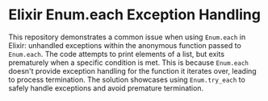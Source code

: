 # Elixir Enum.each Exception Handling

This repository demonstrates a common issue when using `Enum.each` in Elixir: unhandled exceptions within the anonymous function passed to `Enum.each`.  The code attempts to print elements of a list, but exits prematurely when a specific condition is met. This is because `Enum.each` doesn't provide exception handling for the function it iterates over, leading to process termination. The solution showcases using `Enum.try_each` to safely handle exceptions and avoid premature termination.